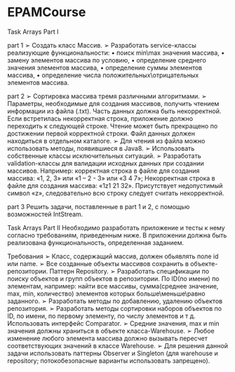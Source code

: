 # EPAMCourse
Task Arrays Part I

part 1 ➢ Создать класс Массив. ➢ Разработать service-классы реализующие функциональности: • поиск min\max значения массива, • замену элементов массива по условию, • определение среднего значения элементов массива, • определение суммы элементов массива, • определение числа положительных\отрицательных элементов массива.

part 2 ➢ Сортировка массива тремя различными алгоритмами. ➢ Параметры, необходимые для создания массивов, получить чтением информации из файла (.txt). Часть данных должна быть некорректной. Если встретилась некорректная строка, приложение должно переходить к следующей строке. Чтение может быть прекращено по достижении первой корректной строки. Файл данных должен находиться в отдельном каталоге. ➢ Для чтения из файла можно использовать методы, появившиеся в Java8. ➢ Использовать собственные классы исключительных ситуаций. ➢ Разработать validation-классы для валидации исходных данных при создании массивов. Например: корректная строка в файле для создания массива: «1, 2, 3» или «1 – 2 - 3» или «3 4 7»; Некорректная строка в файле для создания массива: «1z1 21 32». Присутствует недопустимый символ «z», следовательно всю строку следует считать некорректной.

part 3 Решить задачи, поставленные в part 1 и 2, с помощью возможностей IntStream.

Task Arrays Part II Необходимо разработать приложение и тесты к нему согласно требованиям, приведенным ниже. В приложении должна быть реализована функциональность, определенная заданием.

Требования ➢ Класс, содержащий массив, должен обьявлять поле id или name. ➢ Все созданные объекты массивов сохранить в объекте-репозитории. Паттерн Repository. ➢ Разработать спецификации по поиску объектов и групп объектов в репозитории. По ID(по имени) по элементам, например: найти все массивы, сумма(среднее значение, max, min, количество) элементов которых больше\меньше\равно заданного. ➢ Разработать методы по добавлению, удалению объектов репозитория. ➢ Разработать методы сортировки наборов объектов по ID, по имени, по первому элементу, по числу элементов и т д. Использовать интерфейс Comparator. ➢ Средние значения, max и min значения должны храниться в объекте класса-Warehouse. ➢ Любое изменение любого элемента массива должно вызывать пересчет соответствующих значений в классе Warehouse. ➢ Для решения данной задачи использовать паттерны Observer и Singleton (для warehouse и repository; потокобезопасные варианты использовать запрещено).
